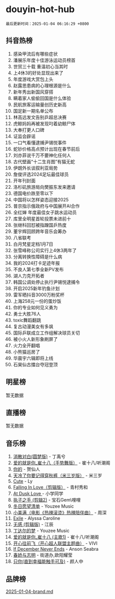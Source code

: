 # douyin-hot-hub

`最后更新时间：2025-01-04 06:16:29 +0800`

## 抖音热榜

1. 感染甲流后有哪些症状
1. 潘展乐年度十佳游泳运动员榜首
1. 世贸三十载 重温初心当其时
1. 上4休3的好处显现出来了
1. 年度游戏大赏包上头
1. 赵露思患病的心理根源是什么
1. 新年秀出新国风穿搭
1. 瞒着家人偷偷回国是什么体验
1. 民航旅客运输量创历史新高
1. 国足新一期名单公布
1. 林高远发文告别乒超总决赛
1. 虎鲸妈妈再被发现叼着幼鲸尸体
1. 大奉打更人口碑
1. 证监会辟谣
1. 一口气看懂逮捕尹锡悦事件
1. 蛇钞价格高点预计出现在春节前后
1. 刘亦菲说千万不要神化任何人
1. 古代壁画“十二生肖图”有猫无蛇
1. 伊朗外长谈叙利亚局势
1. 詹俊评选2024足坛最佳球员
1. 开年刊封面
1. 洛杉矶旅游局向樊振东发来邀请
1. 德国电价跌至零以下
1. 中国将以怎样姿态迎接2025
1. 普京指示俄政府与中国展开AI合作
1. 全红婵 年度最佳女子跳水运动员
1. 库里全明星首轮投票未进前十
1. 张继科回怼被指蹭国乒热度
1. 董宇辉回顾跨年音乐会筹办
1. 八省联考
1. 白月梵星定档1月7日
1. 张雪峰称公司实行上4休3两年了
1. 分离转换性障碍是什么病
1. 我的2024打卡足迹年报
1. 不良人第七季全新PV发布
1. 湖人力克开拓者
1. 韩国公调处停止执行尹锡悦逮捕令
1. 开启2025新年钓鱼计划
1. 雷军晒抖音3000万粉奖杯
1. 上海258元一份的蛋炒饭
1. 你的专业如何见义勇为
1. 勇士大胜76人
1. toxic舞蹈翻跳
1. 复古动漫美女有多飒
1. 国际乒联成立工作组解决球员关切
1. 被小火人新形象刷屏了
1. 火力全开翻唱
1. 小熊猫巡房了
1. 华晨宇六辑即将上线
1. 石昊仙古擂台夺冠登顶

## 明星榜

暂无数据

## 直播榜

暂无数据

## 音乐榜

1. [消散对白(圆梦版)](https://sf5-hl-cdn-tos.douyinstatic.com/obj/tos-cn-ve-2774/og4jB5I5IizzoZVAAAzWgBMAsMDWoArfwBOiFs) - 丁禹兮
1. [爱的就是你_崔十八（手势舞版）](https://sf5-hl-cdn-tos.douyinstatic.com/obj/tos-cn-ve-2774/oApB2AigNyB4sTw7JhBOikMAf0oDJzMWBuIrgm) - 崔十八/听潮阁
1. [你的](https://sf5-hl-cdn-tos.douyinstatic.com/obj/tos-cn-ve-2774/oYuIeKf42jB7sEV6B2upMdpYAgfrQWj0FeRegh) - 贺仙人
1. [天冷了你要记得穿秋裤（米三岁版）](https://sf5-hl-cdn-tos.douyinstatic.com/obj/tos-cn-ve-2774/oQlIwVIDWiZ6BQilAorS7MA0AgCkQDvcZAdm1) - 米三岁
1. [Cute](https://sf5-hl-cdn-tos.douyinstatic.com/obj/tos-cn-ve-2774/o4IbIzHWKAAB4wsS5qMBRiiAlEBGTpQRNfFvuo) - Ly
1. [Falling In Love（剪辑版）](https://sf5-hl-cdn-tos.douyinstatic.com/obj/tos-cn-ve-2774/o8ajpA8zzgBPahbBIO8AcKGBLJezFCRd1wfP9f) - 青村秀和
1. [ At Dusk  Love ](https://sf5-hl-cdn-tos.douyinstatic.com/obj/tos-cn-ve-2774/o8CrpCf5CaYgI4ZrtQgMQAFEfuGqNnRSDQAPBc) - 小学同学
1. [执子之手 (剪辑2)](https://sf5-hl-cdn-tos.douyinstatic.com/obj/tos-cn-ve-2774/oUoZLQjCc31XzqsBnBQUNgeKtYPBcgbFDwtfcu) - 宝石Gem\哩哩
1. [冬日愿望清单](https://sf5-hl-cdn-tos.douyinstatic.com/obj/tos-cn-ve-2774/oIIgUOeamCFCVAzxN6MFRLIBlLGpUqQxeeHrLE) - Youzee Music
1. [小美满（电影《热辣滚烫》热辣陪伴曲）](https://sf5-hl-cdn-tos.douyinstatic.com/obj/tos-cn-ve-2774/o0GAn2lSgfZIDUgtevCGDQYnFg4CwnrBaxbTZL) - 周深
1. [Exile](https://sf5-hl-cdn-tos.douyinstatic.com/obj/tos-cn-ve-2774/oYj4gAQTknKE3WW0Je8KGmQ7z1cA4FefwtbufD) - Alyssa Caroline
1. [无感 (剪辑版)](https://sf5-hl-cdn-tos.douyinstatic.com/obj/tos-cn-ve-2774/o0eIsUzJBDlQaQFC5OFlgbMEZC1TFYBftOBn6p) - 江辰
1. [丁达尔的梦](https://sf5-hl-cdn-tos.douyinstatic.com/obj/tos-cn-ve-2774/oMU3WirUZBVQkAC9ccG5P2IQirziZM2RTInUY) - Youzee Music
1. [爱的就是你_崔十八 (主歌1)](https://sf5-hl-cdn-tos.douyinstatic.com/obj/tos-cn-ve-2774/oI5BO5DhFZ6UTcNCnZaOCBLtZ7WIMQGfgnXf5E) - 崔十八/听潮阁
1. [开心往前飞（开心超人联盟主题曲）](https://sf5-hl-cdn-tos.douyinstatic.com/obj/tos-cn-ve-2774/9d8fb7c82cf1421fb93a9fe925275e0a) - VIVI
1. [If December Never Ends](https://sf5-hl-cdn-tos.douyinstatic.com/obj/tos-cn-ve-2774/oY1IQMoTgCFIBg8RZifyqlBBt1UFgitTYmxeOS) - Anson Seabra
1. [春娇与志明](https://sf5-hl-cdn-tos.douyinstatic.com/obj/tos-cn-ve-2774/e530d8fceb7044b39707d7f9ff54add1) - 街道办,欧阳耀莹
1. [只你(直到幸福能触手可及)](https://sf5-hl-cdn-tos.douyinstatic.com/obj/tos-cn-ve-2774/o0lBkRDzFTeaVSUz3ZZSCBVtZ5DIMQGfgmEAuE) - 颜人中

## 品牌榜

[2025-01-04-brand.md](2025-01-04-brand.md)
